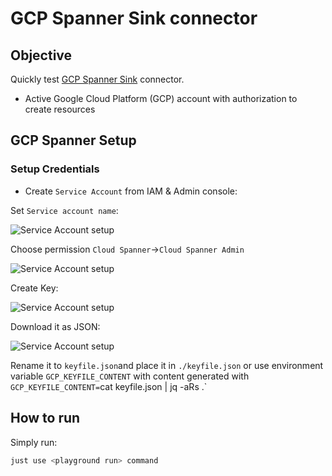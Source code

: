 # GCP Spanner Sink connector



## Objective

Quickly test [GCP Spanner Sink](https://docs.confluent.io/current/connect/kafka-connect-gcp-spanner/index.html#quick-start) connector.

* Active Google Cloud Platform (GCP) account with authorization to create resources

## GCP Spanner Setup

### Setup Credentials

* Create `Service Account` from IAM & Admin console:

Set `Service account name`:

![Service Account setup](Screenshot1.png)

Choose permission `Cloud Spanner`->`Cloud Spanner Admin`

![Service Account setup](Screenshot2.png)

Create Key:

![Service Account setup](Screenshot3.png)

Download it as JSON:

![Service Account setup](Screenshot4.png)

Rename it to `keyfile.json`and place it in `./keyfile.json` or use environment variable `GCP_KEYFILE_CONTENT` with content generated with `GCP_KEYFILE_CONTENT=`cat keyfile.json | jq -aRs .`


## How to run

Simply run:

```bash
just use <playground run> command
```